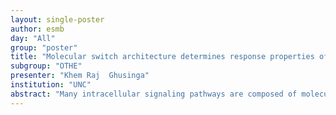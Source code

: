 ```yaml
---
layout: single-poster
author: esmb
day: "All"
group: "poster"
title: "Molecular switch architecture determines response properties of signaling pathways"
subgroup: "OTHE"
presenter: "Khem Raj  Ghusinga"
institution: "UNC"
abstract: "Many intracellular signaling pathways are composed of molecular switches, proteins that transition between two states—on and off. Typically, signaling is initiated when an external stimulus activates its cognate receptor that in turn causes downstream switches to transition from off to on using one of the following mechanisms: activation, in which the transition rate from the off state to the on state increases; derepression, in which the transition rate from the on state to the off state decreases; and concerted, in which activation and derepression operate simultaneously. We use mathematical modeling to compare these signaling mechanisms in terms of their dose-response curves, response times, and abilities to process upstream fluctuations. Our analysis elucidates several general principles. First, activation increases the sensitivity of the pathway, whereas derepression decreases sensitivity. Second, activation generates response times that decrease with signal strength, whereas derepression causes response times to increase with signal strength. These opposing features allow the concerted mechanism to not only show dose-response alignment, but also to decouple the response time from stimulus strength. However, these potentially beneficial properties come at the expense of increased susceptibility to upstream fluctuations. In addition to above response metrics, we also examine the effect of receptor removal on switches governed by activation and derepression. We find that if inactive (active) receptors are preferentially removed then activation (derepression) exhibits a sustained response whereas derepression (activation) adapts. In total, we show how the architecture of molecular switches govern their response properties. We also discuss the biological implications of our findings."
---
```

